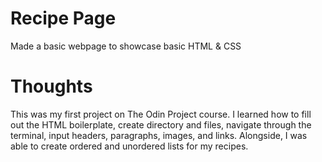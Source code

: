 # Recipe Page
Made a basic webpage to showcase basic HTML & CSS
# Thoughts
This was my first project on The Odin Project course. I learned how to fill out the HTML boilerplate, create directory and files, navigate through the terminal, input headers, paragraphs, images, and links. Alongside, I was able to create ordered and unordered lists for my recipes.
